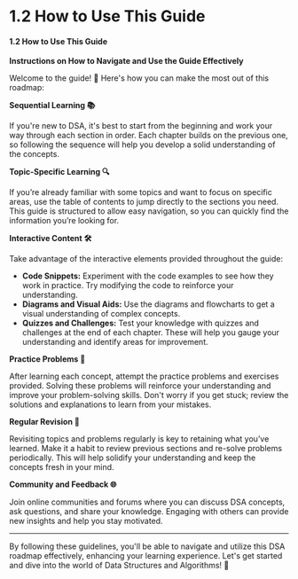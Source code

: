 # 1.2 How to Use This Guide

#### 1.2 How to Use This Guide

**Instructions on How to Navigate and Use the Guide Effectively**

Welcome to the guide! 🎉 Here's how you can make the most out of this roadmap:

**Sequential Learning 📚**

If you're new to DSA, it's best to start from the beginning and work your way through each section in order. Each chapter builds on the previous one, so following the sequence will help you develop a solid understanding of the concepts.

**Topic-Specific Learning 🔍**

If you’re already familiar with some topics and want to focus on specific areas, use the table of contents to jump directly to the sections you need. This guide is structured to allow easy navigation, so you can quickly find the information you’re looking for.

**Interactive Content 🛠️**

Take advantage of the interactive elements provided throughout the guide:

* **Code Snippets:** Experiment with the code examples to see how they work in practice. Try modifying the code to reinforce your understanding.
* **Diagrams and Visual Aids:** Use the diagrams and flowcharts to get a visual understanding of complex concepts.
* **Quizzes and Challenges:** Test your knowledge with quizzes and challenges at the end of each chapter. These will help you gauge your understanding and identify areas for improvement.

**Practice Problems 💪**

After learning each concept, attempt the practice problems and exercises provided. Solving these problems will reinforce your understanding and improve your problem-solving skills. Don't worry if you get stuck; review the solutions and explanations to learn from your mistakes.

**Regular Revision 🔄**

Revisiting topics and problems regularly is key to retaining what you’ve learned. Make it a habit to review previous sections and re-solve problems periodically. This will help solidify your understanding and keep the concepts fresh in your mind.

**Community and Feedback 🌐**

Join online communities and forums where you can discuss DSA concepts, ask questions, and share your knowledge. Engaging with others can provide new insights and help you stay motivated.

***

By following these guidelines, you'll be able to navigate and utilize this DSA roadmap effectively, enhancing your learning experience. Let's get started and dive into the world of Data Structures and Algorithms! 🚀
